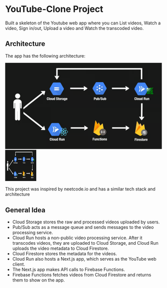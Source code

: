 # YouTube-Clone Project
Built a skeleton of the Youtube web app where you can List videos, Watch a video, Sign in/out, Upload a video and Watch the transcoded video. 

## Architecture
The app has the following architecture:

![Arcitecture](assets/yt-clone-architecture.png )
<img src="assets/yt-clone-architecture.png" width="100" height="100">

This project was inspired by neetcode.io and has a similar tech stack and architecture
## General Idea
- Cloud Storage stores the raw and processed videos uploaded by users.
- Pub/Sub acts as a message queue and sends messages to the video processing service.
- Cloud Run hosts a non-public video processing service. After it transcodes videos, they are uploaded to Cloud Storage, and Cloud Run uploads the video metadata to Cloud Firestore.
- Cloud Firestore stores the metadata for the videos.
- Cloud Run also hosts a Next.js app, which serves as the YouTube web client.
- The Next.js app makes API calls to Firebase Functions.
- Firebase Functions fetches videos from Cloud Firestore and returns them to show on the app.
